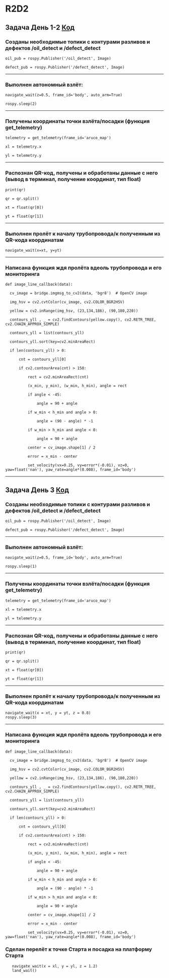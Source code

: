 R2D2
=====================
## Задача День 1-2 [Код](https://github.com/VitalyFan/R2D2/blob/main/Day1/R2D2_day16.py)
### Созданы необходимые топики с контурами разливов и дефектов /oil_detect и /defect_detect

    oil_pub = rospy.Publisher('/oil_detect', Image) 

    defect_pub = rospy.Publisher('/defect_detect', Image)
***
### Выполнен автономный взлёт:

    navigate_wait(z=0.5, frame_id='body', auto_arm=True)

    rospy.sleep(2)
***
### Получены координаты точки взлёта/посадки (функция get_telemetry)

    telemetry = get_telemetry(frame_id='aruco_map')

    xl = telemetry.x

    yl = telemetry.y
***
### Распознан QR-код, получены и обработаны данные с него (вывод в терминал, получение координат, тип float)

    print(qr)

    qr = qr.split()

    xt = float(qr[0])

    yt = float(qr[1])
***
### Выполнен пролёт к началу трубопровода/к полученным из QR-кода координатам
    navigate_wait(x=xt, y=yt)
***
### Написана функция ждя пролёта вдеоль трубопровода и его мониторинга

    def image_line_callback(data):
    
      cv_image = bridge.imgmsg_to_cv2(data, 'bgr8')  # OpenCV image
    
      img_hsv = cv2.cvtColor(cv_image, cv2.COLOR_BGR2HSV)

      yellow = cv2.inRange(img_hsv, (23,134,186), (90,180,220))

      contours_yll , _ = cv2.findContours(yellow.copy(), cv2.RETR_TREE, cv2.CHAIN_APPROX_SIMPLE)
    
      contours_yll = list(contours_yll)
    
      contours_yll.sort(key=cv2.minAreaRect)

      if len(contours_yll) > 0:
    
          cnt = contours_yll[0]
        
          if cv2.contourArea(cnt) > 150:
        
              rect = cv2.minAreaRect(cnt)
            
              (x_min, y_min), (w_min, h_min), angle = rect
            
              if angle < -45:
            
                  angle = 90 + angle
                
              if w_min < h_min and angle > 0:
            
                  angle = (90 - angle) * -1
                
              if w_min > h_min and angle < 0:
            
                  angle = 90 + angle
                
              center = cv_image.shape[1] / 2
            
              error = x_min - center 

              set_velocity(vx=0.25, vy=error*(-0.01), vz=0, yaw=float('nan'), yaw_rate=angle*(0.008), frame_id='body')

---
## Задача День 3 [Код](https://github.com/VitalyFan/R2D2/blob/main/Day3/R2D2_day23.py)
### Созданы необходимые топики с контурами разливов и дефектов /oil_detect и /defect_detect

    oil_pub = rospy.Publisher('/oil_detect', Image) 

    defect_pub = rospy.Publisher('/defect_detect', Image)
***
### Выполнен автономный взлёт:

    navigate_wait(z=0.5, frame_id='body', auto_arm=True)

    rospy.sleep(1)
***
### Получены координаты точки взлёта/посадки (функция get_telemetry)

    telemetry = get_telemetry(frame_id='aruco_map')

    xl = telemetry.x

    yl = telemetry.y
***
### Распознан QR-код, получены и обработаны данные с него (вывод в терминал, получение координат, тип float)

    print(qr)

    qr = qr.split()

    xt = float(qr[0])

    yt = float(qr[1])
***
### Выполнен пролёт к началу трубопровода/к полученным из QR-кода координатам
    navigate_wait(x = xt, y = yt, z = 0.8)
    rospy.sleep(3)
***
### Написана функция ждя пролёта вдеоль трубопровода и его мониторинга

    def image_line_callback(data):
    
      cv_image = bridge.imgmsg_to_cv2(data, 'bgr8')  # OpenCV image
    
      img_hsv = cv2.cvtColor(cv_image, cv2.COLOR_BGR2HSV)

      yellow = cv2.inRange(img_hsv, (23,134,186), (90,180,220))

      contours_yll , _ = cv2.findContours(yellow.copy(), cv2.RETR_TREE, cv2.CHAIN_APPROX_SIMPLE)
    
      contours_yll = list(contours_yll)
    
      contours_yll.sort(key=cv2.minAreaRect)

      if len(contours_yll) > 0:
    
          cnt = contours_yll[0]
        
          if cv2.contourArea(cnt) > 150:
        
              rect = cv2.minAreaRect(cnt)
            
              (x_min, y_min), (w_min, h_min), angle = rect
            
              if angle < -45:
            
                  angle = 90 + angle
                
              if w_min < h_min and angle > 0:
            
                  angle = (90 - angle) * -1
                
              if w_min > h_min and angle < 0:
            
                  angle = 90 + angle
                
              center = cv_image.shape[1] / 2
            
              error = x_min - center 

              set_velocity(vx=0.25, vy=error*(-0.01), vz=0, yaw=float('nan'), yaw_rate=angle*(0.008), frame_id='body')
              
### Сделан перелёт к точке Старта и посадка на платформу Старта
       navigate_wait(x = xl, y = yl, z = 1.2)
       land_wait()
